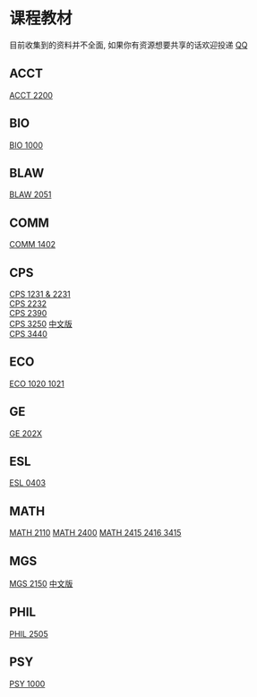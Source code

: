 # 课程教材

目前收集到的资料并不全面, 如果你有资源想要共享的话欢迎投递 [QQ](https://wpa.qq.com/msgrd?v=3&uin=1113834802&site=qq&menu=yes&jumpflag=1)

## ACCT

[ACCT 2200](https://wwnu.lanzouc.com/i160215uzwnc)

## BIO

[BIO 1000](https://www.123pan.com/s/uzcLVv-YTHVh.html)

## BLAW

[BLAW 2051](https://wwnu.lanzouc.com/i8CD915uzycd)

## COMM

[COMM 1402](https://wwnu.lanzouc.com/iTNxE15uzzkh)

## CPS

[CPS 1231 & 2231](https://www.123pan.com/s/uzcLVv-wfhVh.html)  
[CPS 2232](https://wwnu.lanzouc.com/iK5KQ15v13ah)  
[CPS 2390](https://wwnu.lanzouc.com/iCsrZ15v13na)  
[CPS 3250](https://wwnu.lanzouc.com/iLQud15v13qd)   [中文版](https://www.123pan.com/s/uzcLVv-GTHVh.html)  
[CPS 3440](https://www.123pan.com/s/uzcLVv-nfhVh.html)

## ECO

[ECO 1020 1021](https://www.123pan.com/s/uzcLVv-2fhVh.html)

## GE

[GE 202X](https://wwnu.lanzouc.com/iqSuk15v019i)

## ESL

[ESL 0403](https://wwnu.lanzouc.com/iy9Og15v017g)

## MATH

[MATH 2110](https://wwnu.lanzouc.com/izeKV15v02te)
[MATH 2400](https://wwnu.lanzouc.com/icXb015v06cb)
[MATH 2415 2416 3415](https://wwnu.lanzouc.com/iFWhh15v06wb)

## MGS

[MGS 2150](https://wwnu.lanzouc.com/iIBm615v0g6f)  [中文版](https://wwnu.lanzouc.com/iWCmZ15v0iof)

## PHIL

[PHIL 2505](https://wwnu.lanzouc.com/ia1hx15v06ze)

## PSY

[PSY 1000](https://wwnu.lanzouc.com/iP5Tq15v0k9c)
<br><br><br><br><br><br><br><br><br><br><br><br><br><br><br><br><br>